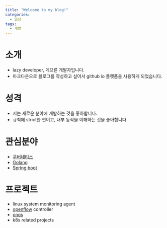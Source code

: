 ```yaml
---
title: "Welcome to my blog!"
categories:
  - 일상
tags:
  - 개발
---
```

# 소개
- lazy developer, 게으른 개발자입니다.
- 마크다운으로 블로그를 작성하고 싶어서 github io 플랫폼을 사용하게 되었습니다.

# 성격
- 저는 새로운 분야에 개발하는 것을 좋아합니다.
- 규칙에 strict한 편이고, 내부 동작을 이해하는 것을 좋아합니다.

# 관심분야
- [쿠버네티스](https://github.com/kubernetes/kubernetes)
- [Golang](https://github.com/golang/go)
- [Spring boot](https://github.com/spring-projects/spring-boot)

# 프로젝트
- linux system monitoring agent
- [openflow](https://github.com/mininet/openflow) controller
- [onos](https://github.com/opennetworkinglab/onos)
- k8s related projects
